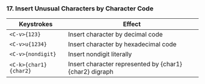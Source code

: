 ### 17. Insert Unusual Characters by Character Code

|Keystrokes | Effect |
|-----------|--------|
| `<C-v>{123}` | Insert character by decimal code |
| `<C-v>u{1234}` | Insert character by hexadecimal code |
| `<C-v>{nondigit}` | Insert nondigit literally |
| `<C-k>{char1}{char2}` | Insert character represented by {char1}{char2} digraph |
